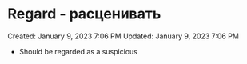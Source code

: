 # Regard - расценивать

Created: January 9, 2023 7:06 PM
Updated: January 9, 2023 7:06 PM

- Should be regarded as a suspicious